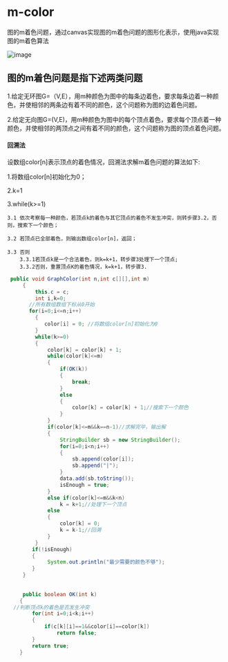 # m-color
图的m着色问题，通过canvas实现图的m着色问题的图形化表示，使用java实现图的m着色算法

![image]("https://github.com/say-hello-user/m-color/blob/master/%406%7D%7BO%608F6CZ6NEGQHSRH15Q.png")

## 图的m着色问题是指下述两类问题

1.给定无环图G=（V,E），用m种颜色为图中的每条边着色，要求每条边着一种颜色，并使相邻的两条边有着不同的颜色，这个问题称为图的边着色问题。

2.给定无向图G=(V,E)，用m种颜色为图中的每个顶点着色，要求每个顶点着一种颜色，并使相邻的两顶点之间有着不同的颜色，这个问题称为图的顶点着色问题。

#### 回溯法
设数组color[n]表示顶点的着色情况，回溯法求解m着色问题的算法如下:

1.将数组color[n]初始化为0；

2.k=1

3.while(k>=1)

    3.1 依次考察每一种颜色，若顶点k的着色与其它顶点的着色不发生冲突，则转步骤3.2，否则，搜索下一个颜色；
  
    3.2 若顶点已全部着色，则输出数组color[n]，返回；
  
    3.3 否则
        3.3.1若顶点k是一个合法着色，则k=k+1，转步骤3处理下一个顶点;
        3.3.2否则，重置顶点K的着色情况，k=k+1，转步骤3.
      
```java
 public void GraphColor(int n,int c[][],int m)
     {
    	 this.c = c;
    	 int i,k=0;
       //所有数组数组下标从0开始
       for(i=0;i<=n;i++)
    	 {
    		color[i] = 0; //将数组color[n]初始化为0
    	 }
         while(k>=0)
         {
        	 color[k] = color[k] + 1;
        	 while(color[k]<=m)
        	 {
        		 if(OK(k))
        		 {
        			 break;
        		 }
        		 else
        		 {
        			 color[k] = color[k] + 1;//搜索下一个颜色
        		 }
        	 }
        	 if(color[k]<=m&&k==n-1)//求解完毕，输出解
        	 {
        		 StringBuilder sb = new StringBuilder();
        		 for(i=0;i<n;i++)
        		 {
        			 sb.append(color[i]);
        			 sb.append("|");
        		 }
        		 data.add(sb.toString());
        		 isEnough = true;
        	 }
        	 else if(color[k]<=m&&k<n)
        		 k = k+1;//处理下一个顶点
        	 else
        	 {
        		 color[k] = 0;
        		 k = k-1;//回溯
        	 }
         }
    	if(!isEnough) 
    	{
    		 System.out.println("最少需要的颜色不够");
    	}
     }
     
     
     public boolean OK(int k)
	{
  //判断顶点k的着色是否发生冲突
		for(int i=0;i<k;i++)
		{
			if(c[k][i]==1&&color[i]==color[k])
				return false;
		}
		return true;
	}
```
